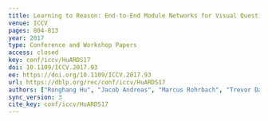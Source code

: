```yaml
---
title: Learning to Reason: End-to-End Module Networks for Visual Question Answering.
venue: ICCV
pages: 804-813
year: 2017
type: Conference and Workshop Papers
access: closed
key: conf/iccv/HuARDS17
doi: 10.1109/ICCV.2017.93
ee: https://doi.org/10.1109/ICCV.2017.93
url: https://dblp.org/rec/conf/iccv/HuARDS17
authors: ["Ronghang Hu", "Jacob Andreas", "Marcus Rohrbach", "Trevor Darrell", "Kate Saenko"]
sync_version: 3
cite_key: conf/iccv/HuARDS17
---
```

